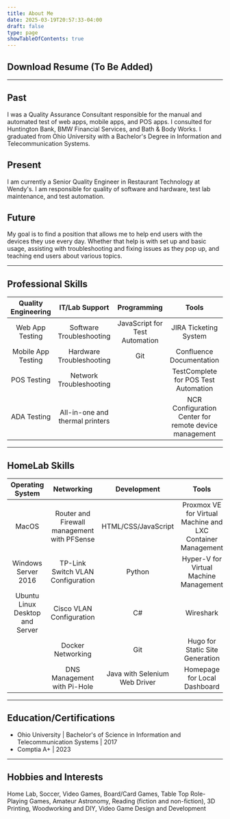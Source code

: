 ```yaml
---
title: About Me
date: 2025-03-19T20:57:33-04:00
draft: false
type: page
showTableOfContents: true
---
```

## Download Resume (To Be Added)
***
## Past
 I was a Quality Assurance Consultant responsible for the manual and automated test of web apps, mobile apps, and POS apps. I consulted for Huntington Bank, BMW Financial Services, and Bath & Body Works. I graduated from Ohio University with a Bachelor's Degree in Information and Telecommunication Systems.
## Present
I am currently a Senior Quality Engineer in Restaurant Technology at Wendy's. I am responsible for quality of software and hardware, test lab maintenance, and test automation.
## Future
My goal is to find a position that allows me to help end users with the devices they use every day. Whether that help is with set up and basic usage, assisting with troubleshooting and fixing issues as they pop up, and teaching end users about various topics.
***
## Professional Skills
| Quality Engineering |         IT/Lab Support          |          Programming           |                         Tools                         |
| :-----------------: | :-----------------------------: | :----------------------------: | :---------------------------------------------------: |
|   Web App Testing   |    Software Troubleshooting     | JavaScript for Test Automation |                 JIRA Ticketing System                 |
| Mobile App Testing  |    Hardware Troubleshooting     |              Git               |               Confluence Documentation                |
|     POS Testing     |     Network Troubleshooting     |                                |         TestComplete for POS Test Automation          |
|     ADA Testing     | All-in-one and thermal printers |                                | NCR Configuration Center for remote device management |
***
## HomeLab Skills
|        Operating System         |                 Networking                  |          Development          |                            Tools                            |
| :-----------------------------: | :-----------------------------------------: | :---------------------------: | :---------------------------------------------------------: |
|              MacOS              | Router and Firewall management with PFSense |      HTML/CSS/JavaScript      | Proxmox VE for Virtual Machine and LXC Container Management |
|       Windows Server 2016       |      TP-Link Switch VLAN Configuration      |            Python             |           Hyper-V for Virtual Machine Management            |
| Ubuntu Linux Desktop and Server |          Cisco VLAN Configuration           |              C#               |                          Wireshark                          |
|                                 |              Docker Networking              |              Git              |               Hugo for Static Site Generation               |
|                                 |         DNS Management with Pi-Hole         | Java with Selenium Web Driver |                Homepage for Local Dashboard                 |
***
## Education/Certifications
- Ohio University | Bachelor's of Science in Information and Telecommunication Systems | 2017
- Comptia A+ | 2023
***
## Hobbies and Interests
Home Lab, Soccer, Video Games, Board/Card Games, Table Top Role-Playing Games, Amateur Astronomy, Reading (fiction and non-fiction), 3D Printing, Woodworking and DIY, Video Game Design and Development 


